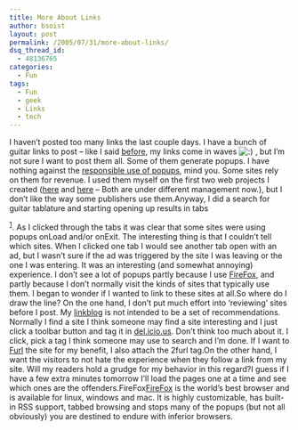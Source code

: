 ```yaml
---
title: More About Links
author: bsoist
layout: post
permalink: /2005/07/31/more-about-links/
dsq_thread_id:
  - 48136765
categories:
  - Fun
tags:
  - Fun
  - geek
  - Links
  - tech
---
```

I haven&#8217;t posted too many links the last couple days. I have a bunch of guitar links to post &#8211; like I said [before][1], my links come in waves <img src='http://archive.whsjr.soistmann.com/oped/wp-includes/images/smilies/icon_smile.gif' alt=':)' class='wp-smiley' /> , but I&#8217;m not sure I want to post them all. Some of them generate popups. I have nothing against the [responsible use of popups][2], mind you. Some sites rely on them for revenue. I used them myself on the first two web projects I created ([here][3] and [here][4] &#8211; Both are under different management now.), but I don&#8217;t like the way some publishers use them.Anyway, I did a search <!--more--> for guitar tablature and starting opening up results in tabs

<sup><a href="#firefox">1</a></sup>. As I clicked through the tabs it was clear that some sites were using popups onLoad and/or onExit. The interesting thing is that I couldn&#8217;t tell which sites. When I clicked one tab I would see another tab open with an ad, but I wasn&#8217;t sure if the ad was triggered by the site I was leaving or the one I was entering. It was an interesting (and somewhat annoying) experience. I don&#8217;t see a lot of popups partly because I use [FireFox][5], and partly because I don&#8217;t normally visit the kinds of sites that typically use them. I began to wonder if I wanted to link to these sites at all.So where do I draw the line? On the one hand, I don&#8217;t put much effort into &#8216;reviewing&#8217; sites before I post. My [linkblog][6] is not intended to be a set of recommendations. Normally I find a site I think someone may find a site interesting and I just click a toolbar button and tag it in <a href="http://del.icio.us/bsoist/" rel="tag">del.icio.us</a>. Don&#8217;t think too much about it. I click, pick a tag I think someone may use to search and I&#8217;m done. If I want to [Furl][7] the site for my benefit, I also attach the 2furl tag.On the other hand, I want the visitors to not hate the experience when they follow a link from my site. Will my readers hold a grudge for my behavior in this regard?I guess if I have a few extra minutes tomorrow I&#8217;ll load the pages one at a time and see which ones are the offenders.<a title="firefox" name="firefox"></a>FireFox[FireFox][8] is the world&#8217;s best browser and is available for linux, windows and mac. It is highly customizable, has built-in RSS support, tabbed browsing and stops many of the popups (but not all obviously) you are destined to endure with inferior browsers.

 [1]: http://bsoist.geexfiles.com/index.php/2005/07/23/link-managers/
 [2]: http://www.marketingoninternet.com/web-marketing/pop-up.html
 [3]: http://shopyourzipcode.com/
 [4]: http://filthystinkinrich.com/
 [5]: #firefox
 [6]: http://bsoist.geexfiles.com/links/
 [7]: http://furl.net/
 [8]: http://www.mozilla.org/products/firefox/